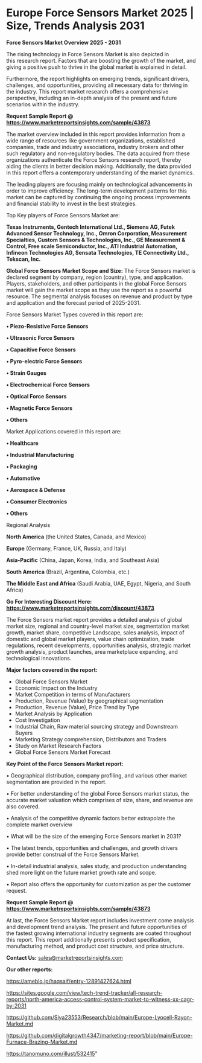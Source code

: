 # Europe Force Sensors Market 2025 | Size, Trends Analysis 2031

<Strong> Force Sensors Market Overview 2025 - 2031</strong>

The rising technology in Force Sensors Market is also depicted in this research report. Factors that are boosting the growth of the market, and giving a positive push to thrive in the global market is explained in detail.

Furthermore, the report highlights on emerging trends, significant drivers, challenges, and opportunities, providing all necessary data for thriving in the industry. This report market research offers a comprehensive perspective, including an in-depth analysis of the present and future scenarios within the industry.

<strong>Request Sample Report @ <a href=https://www.marketreportsinsights.com/sample/43873>https://www.marketreportsinsights.com/sample/43873</a></strong>

The market overview included in this report provides information from a wide range of resources like government organizations, established companies, trade and industry associations, industry brokers and other such regulatory and non-regulatory bodies. The data acquired from these organizations authenticate the Force Sensors research report, thereby aiding the clients in better decision making. Additionally, the data provided in this report offers a contemporary understanding of the market dynamics.

The leading players are focusing mainly on technological advancements in order to improve efficiency. The long-term development patterns for this market can be captured by continuing the ongoing process improvements and financial stability to invest in the best strategies.

Top Key players of Force Sensors Market are:

<strong>Texas Instruments, Gentech International Ltd., Siemens AG, Futek Advanced Sensor Technology, Inc., Omron Corporation, Measurement Specialties, Custom Sensors & Technologies, Inc., GE Measurement & Control, Free scale Semiconductor, Inc., ATI Industrial Automation, Infineon Technologies AG, Sensata Technologies, TE Connectivity Ltd., Tekscan, Inc.</strong>

<strong><b>Global Force Sensors Market Scope and Size:</b></strong>
The Force Sensors market is declared segment by company, region (country), type, and application. Players, stakeholders, and other participants in the global Force Sensors market will gain the market scope as they use the report as a powerful resource. The segmental analysis focuses on revenue and product by type and application and the forecast period of 2025-2031.

Force Sensors Market Types covered in this report are:

<strong>•  Piezo-Resistive Force Sensors

•  Ultrasonic Force Sensors

•  Capacitive Force Sensors

•  Pyro-electric Force Sensors

•  Strain Gauges

•  Electrochemical Force Sensors

•  Optical Force Sensors

•  Magnetic Force Sensors

•  Others</strong>

Market Applications covered in this report are:

<strong>•  Healthcare

•  Industrial Manufacturing

•  Packaging

•  Automotive

•  Aerospace & Defense

•  Consumer Electronics

•  Others</strong> 

Regional Analysis

<strong>North America</strong> (the United States, Canada, and Mexico)

<strong>Europe</strong> (Germany, France, UK, Russia, and Italy)

<strong>Asia-Pacific</strong> (China, Japan, Korea, India, and Southeast Asia)

<strong>South America</strong> (Brazil, Argentina, Colombia, etc.)

<strong>The Middle East and Africa</strong> (Saudi Arabia, UAE, Egypt, Nigeria, and South Africa)

<strong>Go For Interesting Discount Here: <a href=https://www.marketreportsinsights.com/discount/43873>https://www.marketreportsinsights.com/discount/43873</a></strong>

The Force Sensors market report provides a detailed analysis of global market size, regional and country-level market size, segmentation market growth, market share, competitive Landscape, sales analysis, impact of domestic and global market players, value chain optimization, trade regulations, recent developments, opportunities analysis, strategic market growth analysis, product launches, area marketplace expanding, and technological innovations.

<strong><b>Major factors covered in the report:</b></strong>
<ul>
  <li>Global Force Sensors Market </li>
  <li>Economic Impact on the Industry</li>
  <li>Market Competition in terms of Manufacturers</li>
  <li>Production, Revenue (Value) by geographical segmentation</li>
  <li>Production, Revenue (Value), Price Trend by Type</li>
  <li>Market Analysis by Application</li>
  <li>Cost Investigation</li>
  <li>Industrial Chain, Raw material sourcing strategy and Downstream Buyers</li>
  <li>Marketing Strategy comprehension, Distributors and Traders</li>
  <li>Study on Market Research Factors</li>
  <li>Global Force Sensors Market Forecast</li>
</ul>

<strong><b>Key Point of the Force Sensors Market report:</b></strong>

• Geographical distribution, company profiling, and various other market segmentation are provided in the report.

• For better understanding of the global Force Sensors market status, the accurate market valuation which comprises of size, share, and revenue are also covered.

• Analysis of the competitive dynamic factors better extrapolate the complete market overview

• What will be the size of the emerging Force Sensors market in 2031?

• The latest trends, opportunities and challenges, and growth drivers provide better construal of the Force Sensors Market.

• In-detail industrial analysis, sales study, and production understanding shed more light on the future market growth rate and scope.

• Report also offers the opportunity for customization as per the customer request.

<strong>Request Sample Report @ <a href=https://www.marketreportsinsights.com/sample/43873>https://www.marketreportsinsights.com/sample/43873</a></strong>

At last, the Force Sensors Market report includes investment come analysis and development trend analysis. The present and future opportunities of the fastest growing international industry segments are coated throughout this report. This report additionally presents product specification, manufacturing method, and product cost structure, and price structure.

<strong>Contact Us:</strong>
sales@marketreportsinsights.com

<strong>Our other reports:</strong>

<a href=https://ameblo.jp/haqsaif/entry-12891427624.html>https://ameblo.jp/haqsaif/entry-12891427624.html</a>

<a href=https://sites.google.com/view/tech-trend-tracker/all-research-reports/north-america-access-control-system-market-to-witness-xx-cagr-by-2031>https://sites.google.com/view/tech-trend-tracker/all-research-reports/north-america-access-control-system-market-to-witness-xx-cagr-by-2031</a>

<a href=https://github.com/Siya23553/Research/blob/main/Europe-Lyocell-Rayon-Market.md>https://github.com/Siya23553/Research/blob/main/Europe-Lyocell-Rayon-Market.md</a>

<a href=https://github.com/digitalgrowth4347/marketing-report/blob/main/Europe-Furnace-Brazing-Market.md>https://github.com/digitalgrowth4347/marketing-report/blob/main/Europe-Furnace-Brazing-Market.md</a>

<a href=https://tanomuno.com/illust/532415>https://tanomuno.com/illust/532415</a>"
